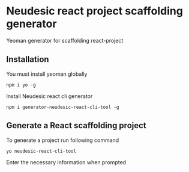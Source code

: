 # Neudesic react project scaffolding generator
Yeoman generator for scaffolding react-project

## Installation
You must install yeoman globally
```
npm i yo -g
```

Install Neudesic react cli generator
```
npm i generator-neudesic-react-cli-tool -g
```

## Generate a React scaffolding project
To generate a project run following command
```
yo neudesic-react-cli-tool
```
Enter the necessary information when prompted
